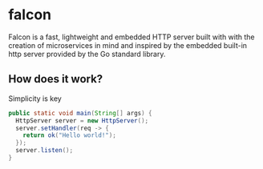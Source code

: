 # falcon

Falcon is a fast, lightweight and embedded HTTP server
built with with the creation of microservices in mind and inspired
by the embedded built-in http server provided by the Go standard library.

## How does it work?

Simplicity is key

```java
public static void main(String[] args) {
  HttpServer server = new HttpServer();
  server.setHandler(req -> {
    return ok("Hello world!");
  });
  server.listen();
}
```